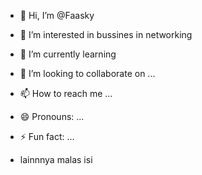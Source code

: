- 👋 Hi, I’m @Faasky
- 👀 I’m interested in bussines in networking
- 🌱 I’m currently learning
-  💞️ I’m looking to collaborate on ...
- 📫 How to reach me ...
- 😄 Pronouns: ...
- ⚡ Fun fact: ...

- lainnnya malas isi

<!---
Faasky/Faasky is a ✨ special ✨ repository because its `README.md` (this file) appears on your GitHub profile.
You can click the Preview link to take a look at your changes.
--->
